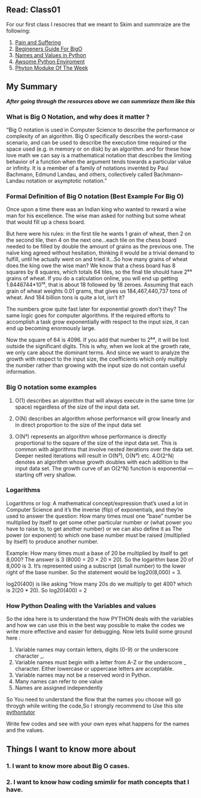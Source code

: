 ## Read: Class01

For our first class I resocres that we meant to Skim and summraize are the following:
1. [Pain and Suffering](https://codefellows.github.io/code-401-python-guide/curriculum/class-01/notes/pain_suffering)
2. [Begineners Guide For BigO](https://rob-bell.net/2009/06/a-beginners-guide-to-big-o-notation/)
3. [Names and Values in Python](https://www.youtube.com/watch?v=_AEJHKGk9ns)
4. [Awsome Python Enviroment](https://www.youtube.com/watch?v=_AEJHKGk9ns)
5. [Phyton Moduke Of The Week](https://pymotw.com/3/index.html)


## My Summary

***After going through the resources above we can summriaze them like this***

### **What is Big O Notation, and why does it matter ?**

“Big O notation is used in Computer Science to describe the performance or complexity of an algorithm. Big O specifically describes the worst-case scenario, and can be used to describe the execution time required or the space used (e.g. in memory or on disk) by an algorithm.
and for these how love math we can say is a mathematical notation that describes the limiting behavior of a function when the argument tends towards a particular value or infinity. It is a member of a family of notations invented by Paul Bachmann, Edmund Landau, and others, collectively called Bachmann–Landau notation or asymptotic notation.”

### **Formal Definition of Big O notation (Best Example For Big O)**
Once upon a time there was an Indian king who wanted to reward a wise man for his excellence. The wise man asked for nothing but some wheat that would fill up a chess board.

But here were his rules: in the first tile he wants 1 grain of wheat, then 2 on the second tile, then 4 on the next one…each tile on the chess board needed to be filled by double the amount of grains as the previous one. The naïve king agreed without hesitation, thinking it would be a trivial demand to fulfill, until he actually went on and tried it…So how many grains of wheat does the king owe the wise man? We know that a chess board has 8 squares by 8 squares, which totals 64 tiles, so the final tile should have 2⁶⁴ grains of wheat. If you do a calculation online, you will end up getting 1.8446744*10¹⁹, that is about 18 followed by 18 zeroes. Assuming that each grain of wheat weights 0.01 grams, that gives us 184,467,440,737 tons of wheat. And 184 billion tons is quite a lot, isn’t it?

The numbers grow quite fast later for exponential growth don’t they? The same logic goes for computer algorithms. If the required efforts to accomplish a task grow exponentially with respect to the input size, it can end up becoming enormously large.

Now the square of 64 is 4096. If you add that number to 2⁶⁴, it will be lost outside the significant digits. This is why, when we look at the growth rate, we only care about the dominant terms. And since we want to analyze the growth with respect to the input size, the coefficients which only multiply the number rather than growing with the input size do not contain useful information.

### **Big O notation some examples**

1. O(1) describes an algorithm that will always execute in the same time (or space) regardless of the size of the input data set.

2. O(N) describes an algorithm whose performance will grow linearly and in direct proportion to the size of the input data set

3. O(N²) represents an algorithm whose performance is directly proportional to the square of the size of the input data set. This is common with algorithms that involve nested iterations over the data set. Deeper nested iterations will result in O(N³), O(N⁴) etc. 4.O(2^N) denotes an algorithm whose growth doubles with each addition to the input data set. The growth curve of an O(2^N) function is exponential — starting off very shallow.

### **Logarithms** 
Logarithms or log: A mathematical concept/expression that’s used a lot in Computer Science and it’s the inverse (flip) of exponentials, and they’re used to answer the question: How many times must one “base” number be multiplied by itself to get some other particular number or (what power you have to raise to, to get another number) or we can also define it as The power (or exponent) to which one base number must be raised (multiplied by itself) to produce another number.

Example: How many times must a base of 20 be multiplied by itself to get 8,000? The answer is 3 (8000 = 20 × 20 × 20). So the logarithm base 20 of 8,000 is 3. It’s represented using a subscript (small number) to the lower right of the base number. So the statement would be log20(8,000) = 3.

log20(400) is like asking “How many 20s do we multiply to get 400? which is 2(20 * 20). So log20(400) = 2

### **How Python Dealing with the Variables and values**

So the idea here is to understand the how PYTHON deals with the variables and how  we can use this in the best way possible to make  the codes we write more effective and easier for debugging. Now lets build some ground here :
1. Variable names may contain letters, digits (0-9) or the underscore character _.
2. Variable names must begin with a letter from A-Z or the underscore _ character. Either lowercase or uppercase letters are acceptable.
3. Variable names may not be a reserved word in Python.
4. Many names can refer to one value
5. Names are assigned independently

So You need to understand the flow that the names you choose will go throygh while writing the code,So I strongly recommend  to Use this site [pythontutor](https://pythontutor.com/)

Write few codes and see with your own eyes what happens for the names and the values.


## **Things I want to know more about**

### 1. I want to know more about Big O cases.
### 2. I want to know how coding smimlir for math concepts that I have.

